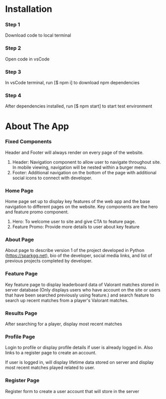 # Installation

### Step 1

Download code to local terminal

### Step 2

Open code in vsCode

### Step 3

In vsCode terminal, run [$ npm i] to download npm dependencies

### Step 4

After dependencies installed, run [$ npm start] to start test environment

# About The App

### Fixed Components

Header and Footer will always render on every page of the website.

1. Header: Navigation component to allow user to navigate throughout site. In mobile viewing, navigation will be nested within a burger menu.
2. Footer: Additional navigation on the bottom of the page with additional social icons to connect with developer.

### Home Page

Home page set up to display key features of the web app and the base navigation to different pages on the website. Key components are the hero and feature promo component.

1. Hero: To welcome user to site and give CTA to feature page.
2. Feature Promo: Provide more details to user about key feature

### About Page

About page to describe version 1 of the project developed in Python (https://sparkgg.net), bio of the developer, social media links, and list of previous projects completed by developer.

### Feature Page

Key feature page to display leaderboard data of Valorant matches stored in server database (Only displays users who have account on the site or users that have been searched previously using feature.) and search feature to search up recent matches from a player's Valorant matches.

### Results Page

After searching for a player, display most recent matches

### Profile Page

Login to profile or display profile details if user is already logged in. Also links to a register page to create an account.

If user is logged in, will display lifetime data stored on server and display most recent matches played related to user.

### Register Page

Register form to create a user account that will store in the server
